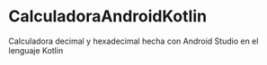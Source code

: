 # CalculadoraAndroidKotlin

Calculadora decimal y hexadecimal hecha con Android Studio en el lenguaje Kotlin
